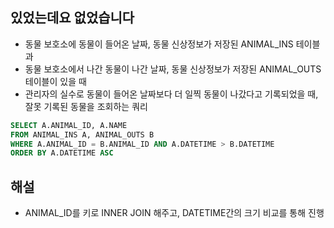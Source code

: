 ## 있었는데요 없었습니다
- 동물 보호소에 동물이 들어온 날짜, 동물 신상정보가 저장된 ANIMAL_INS 테이블과
- 동물 보호소에서 나간 동물이 나간 날짜, 동물 신상정보가 저장된 ANIMAL_OUTS 테이블이 있을 때
- 관리자의 실수로 동물이 들어온 날짜보다 더 일찍 동물이 나갔다고 기록되었을 때, 잘못 기록된 동물을 조회하는 쿼리

```sql
SELECT A.ANIMAL_ID, A.NAME
FROM ANIMAL_INS A, ANIMAL_OUTS B
WHERE A.ANIMAL_ID = B.ANIMAL_ID AND A.DATETIME > B.DATETIME
ORDER BY A.DATETIME ASC
```

## 해설
- ANIMAL_ID를 키로 INNER JOIN 해주고, DATETIME간의 크기 비교를 통해 진행

